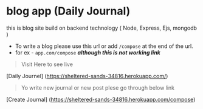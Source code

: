 # blog app (Daily Journal)
this is blog site build on backend technology ( Node, Express, Ejs, mongodb )

* To write a blog please use this url or add ``` /compose ``` at the end of the url.
* for ex - ``` app.com/compose ``` ***although this is not working link***


> Visit Here to see live

[Daily Journel] (https://sheltered-sands-34816.herokuapp.com/)

>Yo write new journal or new post plese go through below link

[Create Journal] (https://sheltered-sands-34816.herokuapp.com/compose)

